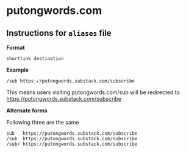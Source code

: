 # putongwords.com

## Instructions for `aliases` file
**Format**

```
shortlink destination
```

**Example**

```
/sub https://putongwords.substack.com/subscribe
```
This means users visiting putongwords.com/sub will be redirected to https://putongwords.substack.com/subscribe

**Alternate forms**

Following three are the same

```
sub   https://putongwords.substack.com/subscribe
/sub  https://putongwords.substack.com/subscribe
/sub/ https://putongwords.substack.com/subscribe
```
